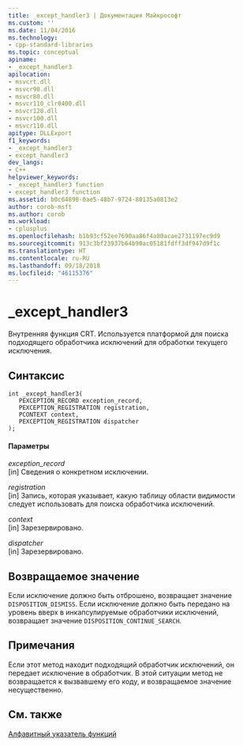 ```yaml
---
title: _except_handler3 | Документация Майкрософт
ms.custom: ''
ms.date: 11/04/2016
ms.technology:
- cpp-standard-libraries
ms.topic: conceptual
apiname:
- _except_handler3
apilocation:
- msvcrt.dll
- msvcr90.dll
- msvcr80.dll
- msvcr110_clr0400.dll
- msvcr120.dll
- msvcr100.dll
- msvcr110.dll
apitype: DLLExport
f1_keywords:
- _except_handler3
- except_handler3
dev_langs:
- C++
helpviewer_keywords:
- _except_handler3 function
- except_handler3 function
ms.assetid: b0c64898-0ae5-48b7-9724-80135a0813e2
author: corob-msft
ms.author: corob
ms.workload:
- cplusplus
ms.openlocfilehash: b1b93cf52ee7690aa86f4a80acae2731197ec9d9
ms.sourcegitcommit: 913c3bf23937b64b90ac05181fdff3df947d9f1c
ms.translationtype: HT
ms.contentlocale: ru-RU
ms.lasthandoff: 09/18/2018
ms.locfileid: "46115376"
---
```

# <a name="excepthandler3"></a>_except_handler3

Внутренняя функция CRT. Используется платформой для поиска подходящего обработчика исключений для обработки текущего исключения.

## <a name="syntax"></a>Синтаксис

```
int _except_handler3(
   PEXCEPTION_RECORD exception_record,
   PEXCEPTION_REGISTRATION registration,
   PCONTEXT context,
   PEXCEPTION_REGISTRATION dispatcher
);
```

#### <a name="parameters"></a>Параметры

*exception_record*<br/>
[in] Сведения о конкретном исключении.

*registration*<br/>
[in] Запись, которая указывает, какую таблицу области видимости следует использовать для поиска обработчика исключений.

*context*<br/>
[in] Зарезервировано.

*dispatcher*<br/>
[in] Зарезервировано.

## <a name="return-value"></a>Возвращаемое значение

Если исключение должно быть отброшено, возвращает значение `DISPOSITION_DISMISS`. Если исключение должно быть передано на уровень вверх в инкапсулируемые обработчики исключений, возвращает значение `DISPOSITION_CONTINUE_SEARCH`.

## <a name="remarks"></a>Примечания

Если этот метод находит подходящий обработчик исключений, он передает исключение в обработчик. В этой ситуации метод не возвращается к вызвавшему его коду, и возвращаемое значение несущественно.

## <a name="see-also"></a>См. также

[Алфавитный указатель функций](../c-runtime-library/reference/crt-alphabetical-function-reference.md)